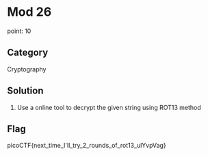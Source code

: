# Mod 26
point: 10

## Category
Cryptography

## Solution 
1. Use a online tool to decrypt the given string using ROT13 method  

## Flag 
picoCTF{next_time_I'll_try_2_rounds_of_rot13_ulYvpVag}
